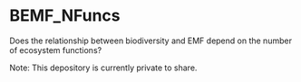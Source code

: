 # BEMF_NFuncs
Does the relationship between biodiversity and EMF depend on the number of ecosystem functions?

Note: This depository is currently private to share.
